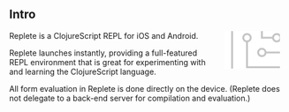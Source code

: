 ## Intro

<img width="100" align="right" style="margin: 0ex 1em" src="img/intro.png">
Replete is a ClojureScript REPL for iOS and Android.

Replete launches instantly, providing a full-featured REPL environment that is great for experimenting with and learning the ClojureScript language.

All form evaluation in Replete is done directly on the device. (Replete does not delegate to a back-end server for compilation and evaluation.)
